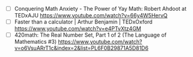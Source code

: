 - [ ] Conquering Math Anxiety - The Power of Yay Math: Robert Ahdoot at TEDxAJU https://www.youtube.com/watch?v=66y4W5HervQ
- [ ] Faster than a calculator | Arthur Benjamin | TEDxOxford https://www.youtube.com/watch?v=e4PTvXtz4GM
- [ ] 420math: The Real Number Set, Part 1 of 2 (The Language of Mathematics #3) https://www.youtube.com/watch?v=o6VsuARrT1c&index=2&list=PL6F0B29871A5D81D6

